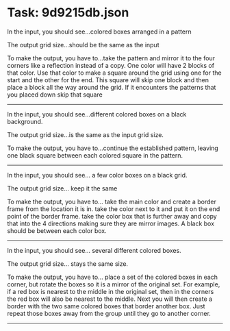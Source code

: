 # Task: 9d9215db.json

In the input, you should see...colored boxes arranged in a pattern

The output grid size...should be the same as the input

To make the output, you have to...take the pattern and mirror it to the four corners like a reflection instead of a copy. One color will have 2 blocks of that color. Use that color to make a square around the grid using one for the start and the other for the end. This square will skip one block and then place a block all the way around the grid. If it encounters the patterns that you placed down skip that square

---

In the input, you should see...different colored boxes on a black background.

The output grid size...is the same as the input grid size.

To make the output, you have to...continue the established pattern, leaving one black square between each colored square in the pattern.

---

In the input, you should see... a few color boxes on  a black grid.

The output grid size... keep it the same

To make the output, you have to... take the main color and create a border frame from the location it is in. take the color next to it and put it on the end point of the border frame. take the color box that is further away and copy that into the 4 directions making sure they are mirror images. A black box should be between each color box.

---

In the input, you should see... several different colored boxes.

The output grid size... stays the same size.

To make the output, you have to... place a set of the colored boxes in each corner, but rotate the boxes so it is a mirror of the original set. For example, if a red box is nearest to the middle in the original set, then in the corners the red box will also be nearest to the middle. Next you will then create a border with the two same colored boxes that border another box. Just repeat those boxes away from the group until they go to another corner.

---

